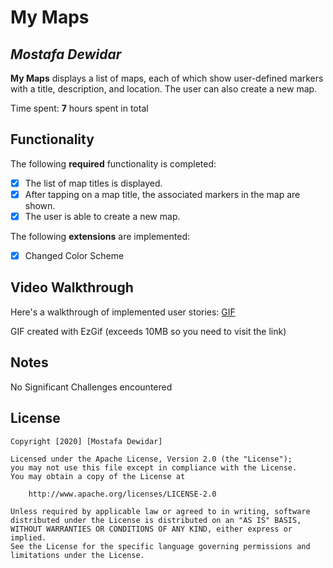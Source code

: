 # My Maps 

## *Mostafa Dewidar*

**My Maps** displays a list of maps, each of which show user-defined markers with a title, description, and location. The user can also create a new map. 

Time spent: **7** hours spent in total

## Functionality 

The following **required** functionality is completed:

* [x] The list of map titles is displayed.
* [x] After tapping on a map title, the associated markers in the map are shown.
* [x] The user is able to create a new map.

The following **extensions** are implemented:

* [x] Changed Color Scheme

## Video Walkthrough

Here's a walkthrough of implemented user stories: [GIF](https://imgur.com/3aJ8cE1)

GIF created with EzGif (exceeds 10MB so you need to visit the link)

## Notes

No Significant Challenges encountered

## License

    Copyright [2020] [Mostafa Dewidar]

    Licensed under the Apache License, Version 2.0 (the "License");
    you may not use this file except in compliance with the License.
    You may obtain a copy of the License at

        http://www.apache.org/licenses/LICENSE-2.0

    Unless required by applicable law or agreed to in writing, software
    distributed under the License is distributed on an "AS IS" BASIS,
    WITHOUT WARRANTIES OR CONDITIONS OF ANY KIND, either express or implied.
    See the License for the specific language governing permissions and
    limitations under the License.
